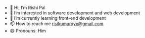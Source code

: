 - 👋 Hi, I’m Rishi Pal
- 👀 I’m interested in software development and web development
- 🌱 I’m currently learning front-end development
- 📫 How to reach me risikumarxyx@gmail.com
- 😄 Pronouns: Him

<!---
Rishipal44/Rishipal44 is a ✨ special ✨ repository because its `README.md` (this file) appears on your GitHub profile.
You can click the Preview link to take a look at your changes.
--->
